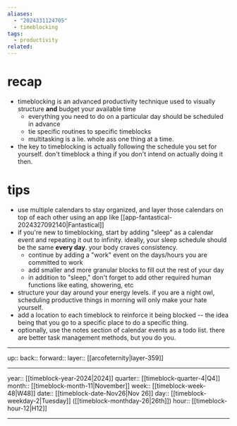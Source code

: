 ```yaml
---
aliases:
  - "2024331124705"
  - timeblocking
tags:
  - productivity
related:
---
```


# recap

- timeblocking is an advanced productivity technique used to visually structure **and** budget your available time
	- everything you need to do on a particular day should be scheduled in advance
	- tie specific routines to specific timeblocks
	- multitasking is a lie. whole ass one thing at a time.
- the key to timeblocking is actually following the schedule you set for yourself. don't timeblock a thing if you don't intend on actually doing it then.

# tips

- use multiple calendars to stay organized, and layer those calendars on top of each other using an app like [[app-fantastical-2024327092140|Fantastical]]
- if you're new to timeblocking, start by adding "sleep" as a calendar event and repeating it out to infinity. ideally, your sleep schedule should be the same **every day**. your body craves consistency.
	- continue by adding a "work" event on the days/hours you are committed to work
	- add smaller and more granular blocks to fill out the rest of your day
	- in addition to "sleep," don't forget to add other required human functions like eating, showering, etc
- structure your day around your energy levels. if you are a night owl, scheduling productive things in morning will only make your hate yourself.
- add a location to each timeblock to reinforce it being blocked -- the idea being that you go to a specific place to do a specific thing.
- optionally, use the notes section of calendar events as a todo list. there are better task management methods, but you do you.

***

up:: 
back:: 
forward:: 
layer:: [[arcofeternity|layer-359]]

***

year:: [[timeblock-year-2024|2024]]
quarter:: [[timeblock-quarter-4|Q4]]
month:: [[timeblock-month-11|November]]
week:: [[timeblock-week-48|W48]]
date:: [[timeblock-date-Nov26|Nov 26]]
day:: [[timeblock-weekday-2|Tuesday]] ([[timeblock-monthday-26|26th]])
hour:: [[timeblock-hour-12|H12]]

***

